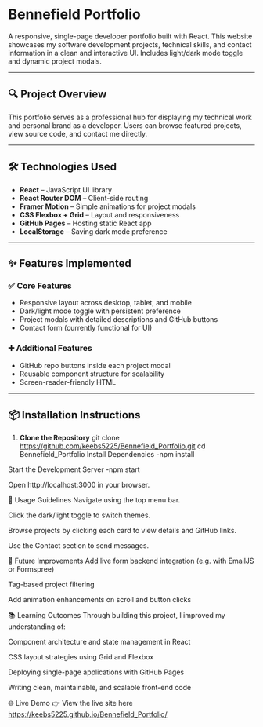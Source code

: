 # Bennefield Portfolio

A responsive, single-page developer portfolio built with React. This website showcases my software development projects, technical skills, and contact information in a clean and interactive UI. Includes light/dark mode toggle and dynamic project modals.

---

## 🔍 Project Overview

This portfolio serves as a professional hub for displaying my technical work and personal brand as a developer. Users can browse featured projects, view source code, and contact me directly.

---

## 🛠 Technologies Used

- **React** – JavaScript UI library
- **React Router DOM** – Client-side routing
- **Framer Motion** – Simple animations for project modals
- **CSS Flexbox + Grid** – Layout and responsiveness
- **GitHub Pages** – Hosting static React app
- **LocalStorage** – Saving dark mode preference

---

## ✨ Features Implemented

### ✅ Core Features
- Responsive layout across desktop, tablet, and mobile
- Dark/light mode toggle with persistent preference
- Project modals with detailed descriptions and GitHub buttons
- Contact form (currently functional for UI)

### ➕ Additional Features
- GitHub repo buttons inside each project modal
- Reusable component structure for scalability
- Screen-reader-friendly HTML

---

## 📦 Installation Instructions

1. **Clone the Repository**
   git clone https://github.com/keebs5225/Bennefield_Portfolio.git
   cd Bennefield_Portfolio
Install Dependencies
-npm install

Start the Development Server
-npm start

Open http://localhost:3000 in your browser.

🚀 Usage Guidelines
Navigate using the top menu bar.

Click the dark/light toggle to switch themes.

Browse projects by clicking each card to view details and GitHub links.

Use the Contact section to send messages.

🔮 Future Improvements
Add live form backend integration (e.g. with EmailJS or Formspree)

Tag-based project filtering

Add animation enhancements on scroll and button clicks


📚 Learning Outcomes
Through building this project, I improved my understanding of:

Component architecture and state management in React

CSS layout strategies using Grid and Flexbox

Deploying single-page applications with GitHub Pages

Writing clean, maintainable, and scalable front-end code

🌐 Live Demo
👉 View the live site here
https://keebs5225.github.io/Bennefield_Portfolio/